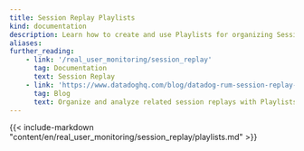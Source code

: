 ```yaml
---
title: Session Replay Playlists
kind: documentation
description: Learn how to create and use Playlists for organizing Session Replays.
aliases:
further_reading:
    - link: '/real_user_monitoring/session_replay'
      tag: Documentation
      text: Session Replay
    - link: 'https://www.datadoghq.com/blog/datadog-rum-session-replay-playlists/'
      tag: Blog
      text: Organize and analyze related session replays with Playlists in Datadog RUM
---
```

{{< include-markdown "content/en/real_user_monitoring/session_replay/playlists.md" >}}